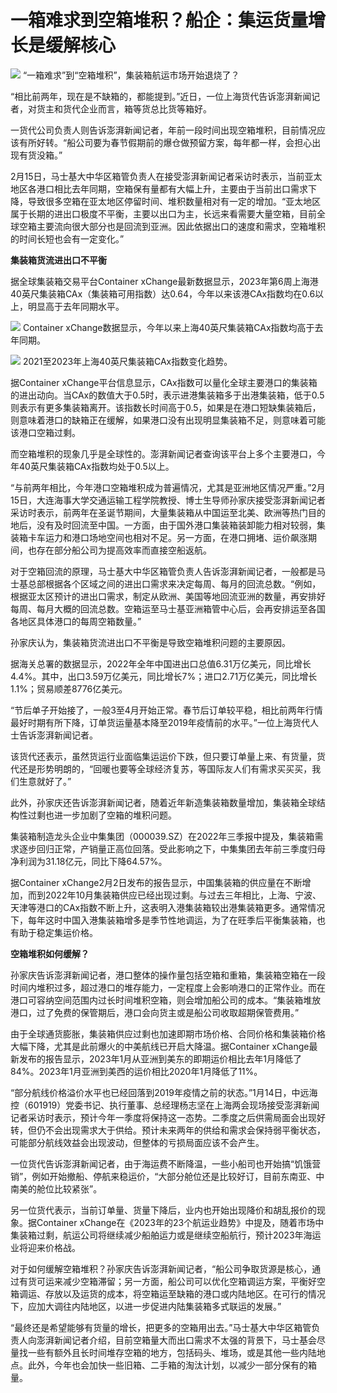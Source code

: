 # 一箱难求到空箱堆积？船企：集运货量增长是缓解核心

![](https://inews.gtimg.com/newsapp_bt/0/15669037899/1000)
“一箱难求”到“空箱堆积”，集装箱航运市场开始退烧了？

“相比前两年，现在是不缺箱的，都能提到。”近日，一位上海货代告诉澎湃新闻记者，对货主和货代企业而言，箱等货总比货等箱好。

一货代公司负责人则告诉澎湃新闻记者，年前一段时间出现空箱堆积，目前情况应该有所好转。“船公司要为春节假期前的爆仓做预留方案，每年都一样，会担心出现有货没箱。”

2月15日，马士基大中华区箱管负责人在接受澎湃新闻记者采访时表示，当前亚太地区各港口相比去年同期，空箱保有量都有大幅上升，主要由于当前出口需求下降，导致很多空箱在亚太地区停留时间、堆积数量相对有一定的增加。“亚太地区属于长期的进出口极度不平衡，主要以出口为主，长远来看需要大量空箱，目前全球空箱主要流向很大部分也是回流到亚洲。因此依据出口的速度和需求，空箱堆积的时间长短也会有一定变化。”

**集装箱货流进出口不平衡**

据全球集装箱交易平台Container
xChange最新数据显示，2023年第6周上海港40英尺集装箱CAx（集装箱可用指数）达0.64，今年以来该港CAx指数均在0.6以上，明显高于去年同期水平。

![](https://inews.gtimg.com/newsapp_bt/0/15669037901/1000)
Container xChange数据显示，今年以来上海40英尺集装箱CAx指数均高于去年同期。

![](https://inews.gtimg.com/newsapp_bt/0/15669037904/1000)
2021至2023年上海40英尺集装箱CAx指数变化趋势。

据Container
xChange平台信息显示，CAx指数可以量化全球主要港口的集装箱的进出动向。当CAx的数值大于0.5时，表示进港集装箱多于出港集装箱，低于0.5则表示有更多集装箱离开。该指数长时间高于0.5，如果是在港口短缺集装箱后，则意味着港口的缺箱正在缓解，如果港口没有出现明显集装箱不足，则意味着可能该港口空箱过剩。

而空箱堆积的现象几乎是全球性的。澎湃新闻记者查询该平台上多个主要港口，今年40英尺集装箱CAx指数均处于0.5以上。

“与前两年相比，今年港口空箱堆积成为普遍情况，尤其是亚洲地区情况严重。”2月15日，大连海事大学交通运输工程学院教授、博士生导师孙家庆接受澎湃新闻记者采访时表示，前两年在圣诞节期间，大量集装箱从中国运至北美、欧洲等热门目的地后，没有及时回流至中国。一方面，由于国外港口集装箱装卸能力相对较弱，集装箱卡车运力和港口场地空间也相对不足。另一方面，在港口拥堵、运价飙涨期间，也存在部分船公司为提高效率而直接空船返航。

对于空箱回流的原理，马士基大中华区箱管负责人告诉澎湃新闻记者，一般都是马士基总部根据各个区域之间的进出口需求来决定每周、每月的回流总数。“例如，根据亚太区预计的进出口需求，制定从欧洲、美国等地回流亚洲的数量，再安排好每周、每月大概的回流总数。空箱运至马士基亚洲箱管中心后，会再安排运至各国各地区具体港口的每周空箱数量。”

孙家庆认为，集装箱货流进出口不平衡是导致空箱堆积问题的主要原因。

据海关总署的数据显示，2022年全年中国进出口总值6.31万亿美元，同比增长4.4%。其中，出口3.59万亿美元，同比增长7%；进口2.71万亿美元，同比增长1.1%；贸易顺差8776亿美元。

“节后单子开始接了，一般3至4月开始正常。春节后订单较平稳，相比前两年行情最好时期有所下降，订单货运量基本降至2019年疫情前的水平。”一位上海货代人士告诉澎湃新闻记者。

该货代还表示，虽然货运行业面临集运运价下跌，但只要订单量上来、有货量，货代还是形势明朗的，“回暖也要等全球经济复苏，等国际友人们有需求买买买，我们生意就好了。”

此外，孙家庆还告诉澎湃新闻记者，随着近年新造集装箱数量增加，集装箱全球结构性过剩也进一步加剧了空箱的堆积问题。

集装箱制造龙头企业中集集团（000039.SZ）在2022年三季报中提及，集装箱需求逐步回归正常，产销量正高位回落。受此影响之下，中集集团去年前三季度归母净利润为31.18亿元，同比下降64.57%。

据Container
xChange2月2日发布的报告显示，中国集装箱的供应量在不断增加，而到2022年10月集装箱供应已经出现过剩。与过去三年相比，上海、宁波、天津等港口的CAx指数不断上升，这表明入港集装箱较出港集装箱更多。通常情况下，每年这时中国入港集装箱增多是季节性地调运，为了在旺季后平衡集装箱，也有助于稳定集运价格。

**空箱堆积如何缓解？**

孙家庆告诉澎湃新闻记者，港口整体的操作量包括空箱和重箱，集装箱空箱在一段时间内堆积过多，超过港口的堆存能力，一定程度上会影响港口的正常作业。而在港口可容纳空间范围内过长时间堆积空箱，则会增加船公司的成本。“集装箱堆放港口，过了免费的保管期后，港口会向货主或是船公司收取超期保管费用。”

由于全球通货膨胀，集装箱供应过剩也加速即期市场价格、合同价格和集装箱价格大幅下降，尤其是此前爆火的中美航线已开启大降温。据Container
xChange最新发布的报告显示，2023年1月从亚洲到美东的即期运价相比去年1月降低了84%。2023年1月亚洲到美西的运价相比2020年1月降低了11%。

“部分航线价格溢价水平也已经回落到2019年疫情之前的状态。”1月14日，中远海控（601919）党委书记、执行董事、总经理杨志坚在上海两会现场接受澎湃新闻记者采访时表示，预计今年一季度将保持这一态势。二季度之后供需局面会出现好转，但仍不会出现需求大于供给。预计未来两年的供给和需求会保持弱平衡状态，可能部分航线效益会出现波动，但整体的亏损局面应该不会产生。

一位货代告诉澎湃新闻记者，由于海运费不断降温，一些小船司也开始搞“饥饿营销”，例如开始撤船、停航来稳运价，“大部分舱位还是比较好订，目前东南亚、中南美的舱位比较紧张”。

另一位货代表示，当前订单量、货量下降后，业内也开始出现降价和胡乱报价的现象。据Container
xChange在《2023年的23个航运业趋势》中提及，随着市场中集装箱过剩，航运公司将继续减少船舶运力或是继续空船航行，预计2023年海运业将迎来价格战。

对于如何缓解空箱堆积？孙家庆告诉澎湃新闻记者，“船公司争取货源是核心，通过有货可运来减少空箱滞留；另一方面，船公司可以优化空箱调运方案，平衡好空箱调运、存放以及运货的成本，将空箱运至缺箱的港口或内陆地区。在可行的情况下，应加大调往内陆地区，以进一步促进内陆集装箱多式联运的发展。”

“最终还是希望能够有货量的增长，把更多的空箱用出去。”马士基大中华区箱管负责人向澎湃新闻记者介绍，目前空箱量大而出口需求不太强的背景下，马士基会尽量找一些有额外且长时间堆存空箱的地方，包括码头、堆场，或是其他一些内陆地点。此外，今年也会加快一些旧箱、二手箱的淘汰计划，以减少一部分保有的箱量。

